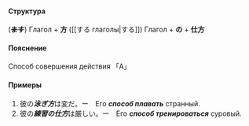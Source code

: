 #### Структура
(~~**ます**~~) Глагол + **方**
([[する глаголы|する]]) Глагол + **の** +  **仕方** 
#### Пояснение
Способ совершения действия 「A」
#### Примеры
1. 彼の***泳ぎ方***は変だ。ー　Его ***способ плавать*** странный.
2. 彼の***練習の仕方***は厳しい。ー　Его ***способ тренироваться*** суровый.
